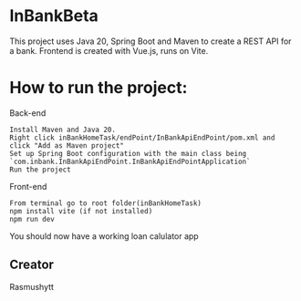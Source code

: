 # InBankBeta

This project uses Java 20, Spring Boot and Maven to create a REST API for a bank. Frontend is created with Vue.js, runs on Vite.

# How to run the project:

Back-end

    Install Maven and Java 20.
    Right click inBankHomeTask/endPoint/InBankApiEndPoint/pom.xml and click "Add as Maven project"
    Set up Spring Boot configuration with the main class being `com.inbank.InBankApiEndPoint.InBankApiEndPointApplication`
    Run the project

Front-end
    
    From terminal go to root folder(inBankHomeTask)
    npm install vite (if not installed)
    npm run dev

You should now have a working loan calulator app


## Creator
Rasmushytt
